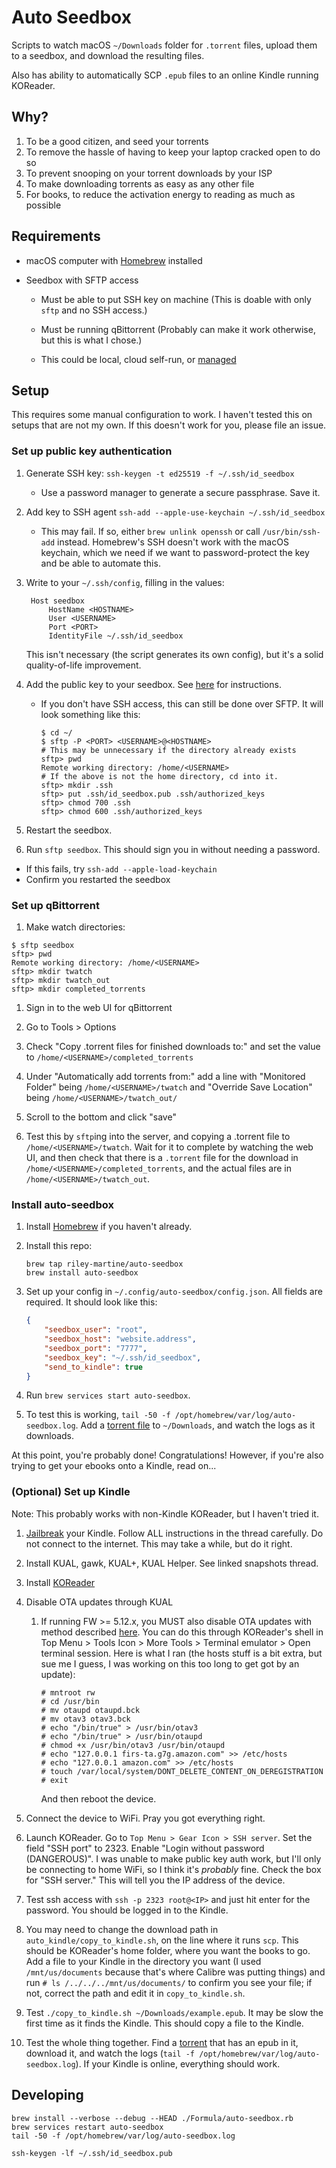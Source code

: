 # Auto Seedbox

Scripts to watch macOS `~/Downloads` folder for `.torrent` files, upload them
to a seedbox, and download the resulting files.

Also has ability to automatically SCP `.epub` files to an online Kindle running KOReader.

## Why?

1. To be a good citizen, and seed your torrents
1. To remove the hassle of having to keep your laptop cracked open to do so
1. To prevent snooping on your torrent downloads by your ISP
1. To make downloading torrents as easy as any other file
1. For books, to reduce the activation energy to reading as much as possible

## Requirements

- macOS computer with [Homebrew](https://brew.sh) installed

- Seedbox with SFTP access

  - Must be able to put SSH key on machine (This is doable with only `sftp` and
    no SSH access.)

  - Must be running qBittorrent (Probably can make it work otherwise, but this
    is what I chose.)

  - This could be local, cloud self-run, or [managed][seedit4me]

## Setup

This requires some manual configuration to work. I haven't tested this on
setups that are not my own. If this doesn't work for you, please file an
issue.

### Set up public key authentication

1. Generate SSH key: `ssh-keygen -t ed25519 -f ~/.ssh/id_seedbox`
   - Use a password manager to generate a secure passphrase. Save it.

1. Add key to SSH agent `ssh-add --apple-use-keychain ~/.ssh/id_seedbox`

   - This may fail. If so, either `brew unlink openssh` or call
     `/usr/bin/ssh-add` instead. Homebrew's SSH doesn't work with the macOS
     keychain, which we need if we want to password-protect the key and be
     able to automate this.

1. Write to your `~/.ssh/config`, filling in the values:

   ```config
    Host seedbox
        HostName <HOSTNAME>
        User <USERNAME>
        Port <PORT>
        IdentityFile ~/.ssh/id_seedbox
    ```

    This isn't necessary (the script generates its own config), but it's a
    solid quality-of-life improvement.

1. Add the public key to your seedbox. See [here][add-key-server] for
   instructions.
   - If you don't have SSH access, this can still be done over SFTP. It will
     look something like this:

     ```shell
     $ cd ~/
     $ sftp -P <PORT> <USERNAME>@<HOSTNAME>
     # This may be unnecessary if the directory already exists
     sftp> pwd
     Remote working directory: /home/<USERNAME>
     # If the above is not the home directory, cd into it.
     sftp> mkdir .ssh
     sftp> put .ssh/id_seedbox.pub .ssh/authorized_keys
     sftp> chmod 700 .ssh
     sftp> chmod 600 .ssh/authorized_keys
     ```

1. Restart the seedbox.

1. Run `sftp seedbox`. This should sign you in without needing a password.
  - If this fails, try `ssh-add --apple-load-keychain`
  - Confirm you restarted the seedbox

### Set up qBittorrent

1. Make watch directories:

```shell
$ sftp seedbox
sftp> pwd
Remote working directory: /home/<USERNAME>
sftp> mkdir twatch
sftp> mkdir twatch_out
sftp> mkdir completed_torrents
```

1. Sign in to the web UI for qBittorrent

1. Go to Tools > Options

1. Check "Copy .torrent files for finished downloads to:" and set the value
   to `/home/<USERNAME>/completed_torrents`

1. Under "Automatically add torrents from:" add a line with "Monitored
   Folder" being `/home/<USERNAME>/twatch` and "Override Save Location" being
   `/home/<USERNAME>/twatch_out/`

1. Scroll to the bottom and click "save"

1. Test this by `sftp`ing into the server, and copying a .torrent file to
   `/home/<USERNAME>/twatch`. Wait for it to complete by watching the web UI,
   and then check that there is a `.torrent` file for the download in
   `/home/<USERNAME>/completed_torrents`, and the actual files are in
   `/home/<USERNAME>/twatch_out`.

<!--
1. Set up `~/.config/rclone/rclone.conf`. It should look something like this:

   ```config
   [seedbox]
   type = sftp
   host = <HOSTNAME>
   user = <USERNAME>
   port = <PORT>
   shell_type = unix
   md5sum_command = none
   sha1sum_command = none
   ```

   - Test configuration with `rclone lsjson
     seedbox:/home/<USERNAME>/twatch_out/`. This should print JSON for the file
     you tested the downloading with. It should NOT need a password.

   - If this fails, you can try messing around with the interactive config
     wizard at `rclone config`
-->

### Install auto-seedbox

1. Install [Homebrew](https://brew.sh) if you haven't already.

1. Install this repo:

   ```shell
   brew tap riley-martine/auto-seedbox
   brew install auto-seedbox
   ```

1. Set up your config in `~/.config/auto-seedbox/config.json`. All fields are
   required. It should look like this:

   ```json
   {
       "seedbox_user": "root",
       "seedbox_host": "website.address",
       "seedbox_port": "7777",
       "seedbox_key": "~/.ssh/id_seedbox",
       "send_to_kindle": true
   }
   ```

1. Run `brew services start auto-seedbox`.

1. To test this is working, `tail -50 -f
   /opt/homebrew/var/log/auto-seedbox.log`. Add a [torrent file][abramelin]
   to `~/Downloads`, and watch the logs as it downloads.

<!--
1. You may need to Open System Settings, go to "Privacy and Security", then
   to "Full Disk Access". Click the `+`. In the selection window, press
   Cmd-Shift-G, and type in `/bin/`. Click on `bash`, and select it with
   `open`
   -->

At this point, you're probably done! Congratulations! However, if you're also
trying to get your ebooks onto a Kindle, read on...

### (Optional) Set up Kindle

Note: This probably works with non-Kindle KOReader, but I haven't tried it.

1. [Jailbreak][jailbreak] your Kindle. Follow ALL instructions in the thread
   carefully. Do not connect to the internet. This may take a while, but do it
   right.

1. Install KUAL, gawk, KUAL+, KUAL Helper. See linked snapshots thread.

1. Install [KOReader][koreader-install]

1. Disable OTA updates through KUAL

   1. If running FW >= 5.12.x, you MUST also disable OTA updates with method
      described [here][ota]. You can do this through KOReader's shell in Top
      Menu > Tools Icon > More Tools > Terminal emulator > Open terminal
      session. Here is what I ran (the hosts stuff is a bit extra, but sue me I
      guess, I was working on this too long to get got by an update):

      ```shell
      # mntroot rw
      # cd /usr/bin
      # mv otaupd otaupd.bck
      # mv otav3 otav3.bck
      # echo "/bin/true" > /usr/bin/otav3
      # echo "/bin/true" > /usr/bin/otaupd
      # chmod +x /usr/bin/otav3 /usr/bin/otaupd
      # echo "127.0.0.1 firs-ta.g7g.amazon.com" >> /etc/hosts
      # echo "127.0.0.1 amazon.com" >> /etc/hosts
      # touch /var/local/system/DONT_DELETE_CONTENT_ON_DEREGISTRATION
      # exit
      ```

      And then reboot the device.

1. Connect the device to WiFi. Pray you got everything right.

1. Launch KOReader. Go to `Top Menu > Gear Icon > SSH server`. Set the field
   "SSH port" to 2323. Enable "Login without password (DANGEROUS)". I was unable
   to make public key auth work, but I'll only be connecting to home WiFi, so I
   think it's _probably_ fine. Check the box for "SSH server." This will tell
   you the IP address of the device.

1. Test ssh access with `ssh -p 2323 root@<IP>` and just hit enter for the
   password. You should be logged in to the Kindle.

1. You may need to change the download path in `auto_kindle/copy_to_kindle.sh`,
   on the line where it runs `scp`. This should be KOReader's home folder, where
   you want the books to go. Add a file to your Kindle in the directory you want
   (I used `/mnt/us/documents` because that's where Calibre was putting things)
   and run `# ls /../../../mnt/us/documents/` to confirm you see your file; if
   not, correct the path and edit it in `copy_to_kindle.sh`.

1. Test `./copy_to_kindle.sh ~/Downloads/example.epub`. It may be slow the first
   time as it finds the Kindle. This should copy a file to the Kindle.

1. Test the whole thing together. Find a [torrent][fruit] that has an epub in
   it, download it, and watch the logs (`tail -f
   /opt/homebrew/var/log/auto-seedbox.log`). If your Kindle is online,
   everything should work.

## Developing

```shell
brew install --verbose --debug --HEAD ./Formula/auto-seedbox.rb
brew services restart auto-seedbox
tail -50 -f /opt/homebrew/var/log/auto-seedbox.log
```

`ssh-keygen -lf ~/.ssh/id_seedbox.pub`

[add-key-server]: https://linuxhandbook.com/add-ssh-public-key-to-server/
[kybalion]: https://archive.org/download/kybalionstudyofh00thre/kybalionstudyofh00thre_archive.torrent
[abramelin]: https://archive.org/download/bookofsacredmagi00abra/bookofsacredmagi00abra_archive.torrent
[jailbreak]: https://www.mobileread.com/forums/showthread.php?t=320564
[ota]: https://www.mobileread.com/forums/showthread.php?t=327879&highlight=touch&page=2
[koreader-install]: https://github.com/koreader/koreader/wiki/Installation-on-Kindle-devices
[fruit]: https://archive.org/download/forbiddenfruitlu28520gut/forbiddenfruitlu28520gut_archive.torrent
[seedit4me]: https://seedit4.me/
